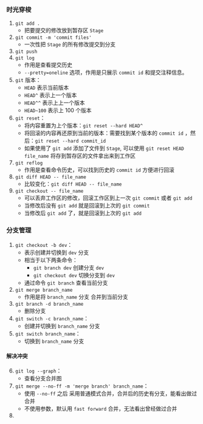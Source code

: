 ### 时光穿梭
1. ```git add .```
    + 把要提交的修改放到暂存区 ```Stage```
2. ```git commit -m 'commit files'```
    + 一次性把 ```Stage``` 的所有修改提交到分支
3. ```git push```
4. ```git log```
    + 作用是查看提交历史
    + ```--pretty=oneline``` 选项，作用是只展示 ```commit id``` 和提交注释信息。
5. ```git``` 版本：
    + ```HEAD``` 表示当前版本
    + ```HEAD^``` 表示上一个版本
    + ```HEAD^^``` 表示上上一个版本
    + ```HEAD~100``` 表示上 100 个版本
6. ```git reset```：
    + 将内容重置为上个版本：```git reset --hard HEAD^```
    + 将回滚的内容再还原到当前的版本：需要找到某个版本的 ```commit id``` ，然后：```git reset --hard commit_id```
    + 如果使用了 ```git add``` 添加了文件到 ```Stage```, 可以使用 ```git reset HEAD file_name``` 将存到暂存区的文件拿出来到工作区
7. ```git reflog```
    + 作用是查看命令历史，可以找到历史的 ```commit id``` 方便进行回滚
8. ```git diff HEAD -- file_name```
    + 比较变化：```git diff HEAD -- file_name```
9. ```git checkout -- file_name```
    + 可以丢弃工作区的修改，回滚工作区到上一次 ```git commit``` 或者 ```git add```
    + 当修改后没有 ```git add``` 就是回滚到上次的 ```git commit```
    + 当修改后 ```git add``` 了，就是回滚到上次的 ```git add```

### 分支管理
1. ```git checkout -b dev```：
    + 表示创建并切换到 ```dev``` 分支
    + 相当于以下两条命令：
        + ```git branch dev``` 创建分支 ```dev```
        + ```git checkout dev``` 切换分支到 ```dev```
    + 通过命令 ```git branch``` 查看当前分支
2. ```git merge branch_name```
    + 作用是将 ```branch_name``` 分支 合并到当前分支
3. ```git branch -d branch_name```
    + 删除分支
4. ```git switch -c branch_name```：
    + 创建并切换到 ```branch_name``` 分支
5. ```git switch branch_name```：
    + 切换到 ```branch_name``` 分支
#### 解决冲突
6. ```git log --graph```：
    + 查看分支合并图
7. ```git merge --no-ff -m 'merge branch' branch_name```：
    + 使用 ```--no-ff``` 之后 采用普通模式合并，合并后的历史有分支，能看出做过合并
    + 不使用参数，默认用 ```fast forward``` 合并，无法看出曾经做过合并
8. 
